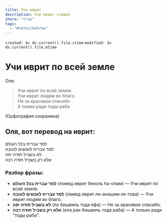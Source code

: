 ```yaml
---
title: Учи иврит
description: Учи иврит стишок
share: "true"
tags:
  - "#notes/hebrew"
---
```

`created: $= dv.current().file.ctime`
`modified: $= dv.current().file.mtime`
# Учи иврит по всей земле

Оля: 

> Учи иврит по всей земли  
> Учи иврит людям во благо  
> Не за красивое спасибо  
> А токма ради тоды раба

(Орфография сохранена)

## Оля, вот перевод на иврит:  
  
למד עברית בכל העולם  
למד עברית לאנשים לטובה  
לא בשביל תודה יפה  
אלא רק בשביל תודה רבה  
  
### Разбор фразы:  

- **למד עברית בכל העולם** (ломед иврит бехоль hа-олам) — Учи иврит по всей земле.  
- **למד עברית לאנשים לטובה** (ламед иврит ле-анашим ле-това) — Учи иврит людям во благо.  
- **לא בשביל תודה יפה** (ло бишвиль тода яфа) — Не за красивое спасибо.  
- **אלא רק בשביל תודה רבה** (ела рак бишвиль тода раба) — А только ради "тоды раба".  
  
